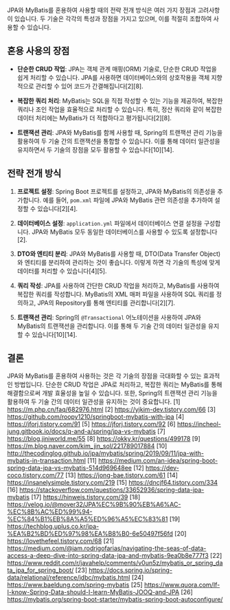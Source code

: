 JPA와 MyBatis를 혼용하여 사용할 때의 전략 전개 방식은 여러 가지 장점과 고려사항이 있습니다. 두 기술은 각각의 특성과 장점을 가지고 있으며, 이를 적절히 조합하여 사용할 수 있습니다.

## **혼용 사용의 장점**

- **단순한 CRUD 작업**: JPA는 객체 관계 매핑(ORM) 기술로, 단순한 CRUD 작업을 쉽게 처리할 수 있습니다. JPA를 사용하면 데이터베이스와의 상호작용을 객체 지향적으로 관리할 수 있어 코드가 간결해집니다[2][8].

- **복잡한 쿼리 처리**: MyBatis는 SQL을 직접 작성할 수 있는 기능을 제공하여, 복잡한 쿼리나 조인 작업을 효율적으로 처리할 수 있습니다. 특히, 정산 쿼리와 같이 복잡한 데이터 처리에는 MyBatis가 더 적합하다고 평가됩니다[2][8].

- **트랜잭션 관리**: JPA와 MyBatis를 함께 사용할 때, Spring의 트랜잭션 관리 기능을 활용하여 두 기술 간의 트랜잭션을 통합할 수 있습니다. 이를 통해 데이터 일관성을 유지하면서 두 기술의 장점을 모두 활용할 수 있습니다[10][14].

## **전략 전개 방식**

1. **프로젝트 설정**: Spring Boot 프로젝트를 설정하고, JPA와 MyBatis의 의존성을 추가합니다. 예를 들어, `pom.xml` 파일에 JPA와 MyBatis 관련 의존성을 추가하여 설정할 수 있습니다[2][4].

2. **데이터베이스 설정**: `application.yml` 파일에서 데이터베이스 연결 설정을 구성합니다. JPA와 MyBatis 모두 동일한 데이터베이스를 사용할 수 있도록 설정합니다[2].

3. **DTO와 엔티티 분리**: JPA와 MyBatis를 사용할 때, DTO(Data Transfer Object)와 엔티티를 분리하여 관리하는 것이 좋습니다. 이렇게 하면 각 기술의 특성에 맞게 데이터를 처리할 수 있습니다[4][5].

4. **쿼리 작성**: JPA를 사용하여 간단한 CRUD 작업을 처리하고, MyBatis를 사용하여 복잡한 쿼리를 작성합니다. MyBatis의 XML 매퍼 파일을 사용하여 SQL 쿼리를 정의하고, JPA의 Repository를 통해 엔티티를 관리합니다[2][7].

5. **트랜잭션 관리**: Spring의 `@Transactional` 어노테이션을 사용하여 JPA와 MyBatis의 트랜잭션을 관리합니다. 이를 통해 두 기술 간의 데이터 일관성을 유지할 수 있습니다[10][14].

## **결론**

JPA와 MyBatis를 혼용하여 사용하는 것은 각 기술의 장점을 극대화할 수 있는 효과적인 방법입니다. 단순한 CRUD 작업은 JPA로 처리하고, 복잡한 쿼리는 MyBatis를 통해 해결함으로써 개발 효율성을 높일 수 있습니다. 또한, Spring의 트랜잭션 관리 기능을 활용하여 두 기술 간의 데이터 일관성을 유지하는 것이 중요합니다.
[1] https://m.php.cn/faq/682976.html
[2] https://yjkim-dev.tistory.com/66
[3] https://github.com/roopy1210/springboot-mybatis-with-jpa
[4] https://jforj.tistory.com/91
[5] https://jforj.tistory.com/92
[6] https://incheol-jung.gitbook.io/docs/q-and-a/spring/jpa-vs-mybatis
[7] https://blog.jiniworld.me/55
[8] https://okky.kr/questions/499178
[9] https://m.blog.naver.com/kim_jin_sol/221789017884
[10] http://thecodinglog.github.io/jpa/mybatis/spring/2019/09/11/jpa-with-mybatis-in-transaction.html
[11] https://medium.com/an-idea/spring-boot-spring-data-jpa-vs-mybatis-514d969648ee
[12] https://dev-coco.tistory.com/77
[13] https://jong-bae.tistory.com/61
[14] https://insanelysimple.tistory.com/219
[15] https://dncjf64.tistory.com/334
[16] https://stackoverflow.com/questions/33652936/spring-data-jpa-mybatis
[17] https://hinweis.tistory.com/39
[18] https://velog.io/@mover32/JPA%EC%9B%90%EB%A6%AC-%EC%8B%AC%ED%99%94-%EC%84%B1%EB%8A%A5%ED%96%A5%EC%83%81
[19] https://techblog.uplus.co.kr/jpa-%EA%B2%BD%ED%97%98%EA%B8%B0-6e50497f56fd
[20] https://lovethefeel.tistory.com/68
[21] https://medium.com/@iam.rodrigofarias/navigating-the-seas-of-data-access-a-deep-dive-into-spring-data-jpa-and-mybatis-9ea0b8e777f3
[22] https://www.reddit.com/r/javahelp/comments/v0un5z/mybatis_or_spring_data_jpa_for_spring_boot/
[23] https://docs.spring.io/spring-data/relational/reference/jdbc/mybatis.html
[24] https://www.baeldung.com/spring-mybatis
[25] https://www.quora.com/If-I-know-Spring-Data-should-I-learn-MyBatis-JOOQ-and-JPA
[26] https://mybatis.org/spring-boot-starter/mybatis-spring-boot-autoconfigure/
